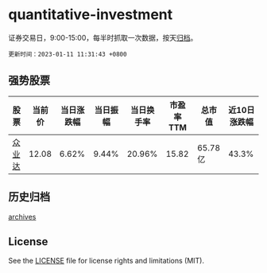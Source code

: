 # quantitative-investment

证券交易日，9:00-15:00，每半时抓取一次数据，按天[归档](archives)。

`更新时间：2023-01-11 11:31:43 +0800`

## 强势股票

|股票|当前价|当日涨跌幅|当日振幅|当日换手率|市盈率TTM|总市值|近10日涨跌幅|
|----|----|----|----|----|----|----|----|
|[众业达](https://xueqiu.com/S/SZ002441)|12.08|6.62%|9.44%|20.96%|15.82|65.78亿|43.3%|

## 历史归档

[archives](archives)

## License

See the [LICENSE](LICENSE) file for license rights and limitations (MIT).